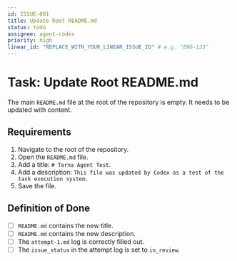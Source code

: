```yaml
---
id: ISSUE-001
title: Update Root README.md
status: todo
assignee: agent-codex
priority: high
linear_id: "REPLACE_WITH_YOUR_LINEAR_ISSUE_ID" # e.g. "ENG-123"
---
```


# Task: Update Root README.md

The main `README.md` file at the root of the repository is empty. It needs to be updated with content.

## Requirements
1.  Navigate to the root of the repository.
2.  Open the `README.md` file.
3.  Add a title: `# Terna Agent Test`.
4.  Add a description: `This file was updated by Codex as a test of the task execution system.`
5.  Save the file.

## Definition of Done
- [ ] `README.md` contains the new title.
- [ ] `README.md` contains the new description.
- [ ] The `attempt-1.md` log is correctly filled out.
- [ ] The `issue_status` in the attempt log is set to `in_review`. 